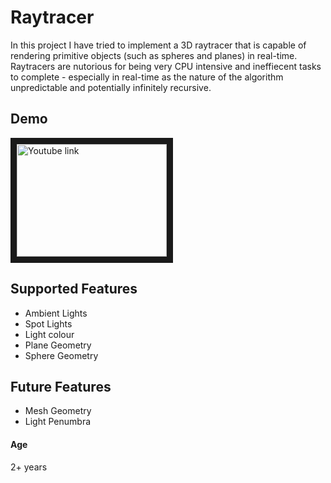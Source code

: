 # Raytracer
In this project I have tried to implement a 3D raytracer that is capable of rendering primitive objects (such as spheres and planes) in real-time.
Raytracers are nutorious for being very CPU intensive and ineffiecent tasks to complete - especially in real-time as the nature of the algorithm unpredictable and potentially infinitely recursive.

## Demo
<a href="http://www.youtube.com/watch?feature=player_embedded&v=zzOCSV7xwN0" target="_blank"><img src="http://img.youtube.com/vi/zzOCSV7xwN0/0.jpg" alt="Youtube link" width="240" height="180" border="10" /></a>

## Supported Features
+ Ambient Lights
+ Spot Lights
+ Light colour
+ Plane Geometry
+ Sphere Geometry

## Future Features
+ Mesh Geometry
+ Light Penumbra

#### Age
2+ years
